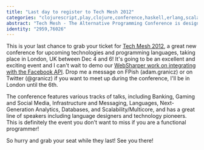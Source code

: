 ```yaml
---
title: "Last day to register to Tech Mesh 2012"
categories: "clojurescript,play,clojure,conference,haskell,erlang,scala,functional,f#,websharper"
abstract: "Tech Mesh - The Alternative Programming Conference is designed to support and promote useful non-mainstream technologies in the software industry and dedicated to users and inventors of various languages and technologies. By offering a networking platform to IT architects, software developers and project managers it brings together different programming worlds and creates opportunities to exchange experiences and knowledge, necessary to pick the ”the right tool for the job”."
identity: "2959,76026"
---
```

This is your last chance to grab your ticket for [Tech Mesh 2012](http://techmeshconf.com/), a great new conference for upcoming technologies and programming languages, taking place in London, UK between Dec 4 and 6!  It's going to be an excellent and exciting event and I can't wait to demo our [WebSharper work on integrating with the Facebook API](http://techmeshconf.com/techmesh-london-2012/presentation/Developing%20and%20Integrating%20WebSharper%20Applications%20with%20Facebook).  Drop me a message on FPish (adam.granicz) or on Twitter (@granicz) if you want to meet up during the conference, I'll be in London until the 6th.

The conference features various tracks of talks, including Banking, Gaming and Social Media, Infrastructure and Messaging, Languages, Next-Generation Analytics, Databases, and Scalability/Multicore, and has a great line of speakers including language designers and technology pioneers. This is definitely the event you don't want to miss if you are a functional programmer!

So hurry and grab your seat while they last!  See you there!